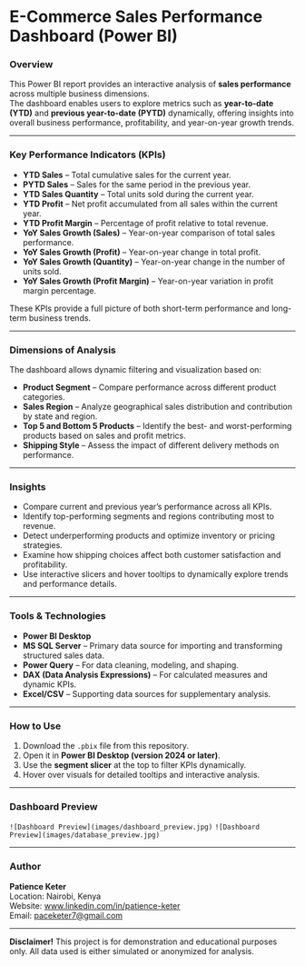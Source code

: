 # E-Commerce Sales Performance Dashboard (Power BI)

### Overview
This Power BI report provides an interactive analysis of **sales performance** across multiple business dimensions.  
The dashboard enables users to explore metrics such as **year-to-date (YTD)** and **previous year-to-date (PYTD)** dynamically, offering insights into overall business performance, profitability, and year-on-year growth trends.

---

### Key Performance Indicators (KPIs)
- **YTD Sales** – Total cumulative sales for the current year.  
- **PYTD Sales** – Sales for the same period in the previous year.  
- **YTD Sales Quantity** – Total units sold during the current year.  
- **YTD Profit** – Net profit accumulated from all sales within the current year.  
- **YTD Profit Margin** – Percentage of profit relative to total revenue.  
- **YoY Sales Growth (Sales)** – Year-on-year comparison of total sales performance.  
- **YoY Sales Growth (Profit)** – Year-on-year change in total profit.  
- **YoY Sales Growth (Quantity)** – Year-on-year change in the number of units sold.  
- **YoY Sales Growth (Profit Margin)** – Year-on-year variation in profit margin percentage.  

These KPIs provide a full picture of both short-term performance and long-term business trends.

---

### Dimensions of Analysis
The dashboard allows dynamic filtering and visualization based on:
- **Product Segment** – Compare performance across different product categories.  
- **Sales Region** – Analyze geographical sales distribution and contribution by state and region.
- **Top 5 and Bottom 5 Products** – Identify the best- and worst-performing products based on sales and profit metrics.  
- **Shipping Style** – Assess the impact of different delivery methods on performance.    

---

### Insights
- Compare current and previous year’s performance across all KPIs.  
- Identify top-performing segments and regions contributing most to revenue.  
- Detect underperforming products and optimize inventory or pricing strategies.  
- Examine how shipping choices affect both customer satisfaction and profitability.  
- Use interactive slicers and hover tooltips to dynamically explore trends and performance details.

---

### Tools & Technologies
- **Power BI Desktop**  
- **MS SQL Server** – Primary data source for importing and transforming structured sales data.  
- **Power Query** – For data cleaning, modeling, and shaping.  
- **DAX (Data Analysis Expressions)** – For calculated measures and dynamic KPIs.  
- **Excel/CSV** – Supporting data sources for supplementary analysis.  

---

### How to Use
1. Download the `.pbix` file from this repository.  
2. Open it in **Power BI Desktop (version 2024 or later)**.  
3. Use the **segment slicer** at the top to filter KPIs dynamically.  
4. Hover over visuals for detailed tooltips and interactive analysis.  

---

### Dashboard Preview

`![Dashboard Preview](images/dashboard_preview.jpg)`
`![Dashboard Preview](images/database_preview.jpg)`

---

### Author
**Patience Keter**  
Location: Nairobi, Kenya  
Website: www.linkedin.com/in/patience-keter  
Email: paceketer7@gmail.com

---

**Disclaimer!** This project is for demonstration and educational purposes only. All data used is either simulated or anonymized for analysis.
